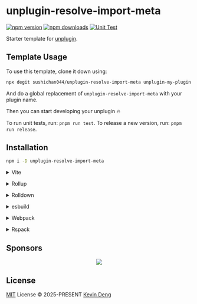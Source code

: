 # unplugin-resolve-import-meta

[![npm version][npm-version-src]][npm-version-href]
[![npm downloads][npm-downloads-src]][npm-downloads-href]
[![Unit Test][unit-test-src]][unit-test-href]

Starter template for [unplugin](https://github.com/unjs/unplugin).

<!-- Remove Start -->

## Template Usage

To use this template, clone it down using:

```bash
npx degit sushichan044/unplugin-resolve-import-meta unplugin-my-plugin
```

And do a global replacement of `unplugin-resolve-import-meta` with your plugin name.

Then you can start developing your unplugin 🔥

To run unit tests, run: `pnpm run test`.
To release a new version, run: `pnpm run release`.

<!-- Remove End -->

## Installation

```bash
npm i -D unplugin-resolve-import-meta
```

<details>
<summary>Vite</summary><br>

```ts
// vite.config.ts
import Starter from 'unplugin-resolve-import-meta/vite'

export default defineConfig({
  plugins: [Starter()],
})
```

<br></details>

<details>
<summary>Rollup</summary><br>

```ts
// rollup.config.js
import Starter from 'unplugin-resolve-import-meta/rollup'

export default {
  plugins: [Starter()],
}
```

<br></details>

<details>
<summary>Rolldown</summary><br>

```ts
// rolldown.config.js
import Starter from 'unplugin-resolve-import-meta/rolldown'

export default {
  plugins: [Starter()],
}
```

<br></details>

<details>
<summary>esbuild</summary><br>

```ts
import { build } from 'esbuild'
import Starter from 'unplugin-resolve-import-meta/esbuild'

build({
  plugins: [Starter()],
})
```

<br></details>

<details>
<summary>Webpack</summary><br>

```js
// webpack.config.js
import Starter from 'unplugin-resolve-import-meta/webpack'

export default {
  /* ... */
  plugins: [Starter()],
}
```

<br></details>

<details>
<summary>Rspack</summary><br>

```ts
// rspack.config.js
import Starter from 'unplugin-resolve-import-meta/rspack'

export default {
  /* ... */
  plugins: [Starter()],
}
```

<br></details>

## Sponsors

<p align="center">
  <a href="https://cdn.jsdelivr.net/gh/sushichan044/sponsors/sponsors.svg">
    <img src='https://cdn.jsdelivr.net/gh/sushichan044/sponsors/sponsors.svg'/>
  </a>
</p>

## License

[MIT](./LICENSE) License © 2025-PRESENT [Kevin Deng](https://github.com/sushichan044)

<!-- Badges -->

[npm-version-src]: https://img.shields.io/npm/v/unplugin-resolve-import-meta.svg
[npm-version-href]: https://npmjs.com/package/unplugin-resolve-import-meta
[npm-downloads-src]: https://img.shields.io/npm/dm/unplugin-resolve-import-meta
[npm-downloads-href]: https://www.npmcharts.com/compare/unplugin-resolve-import-meta?interval=30
[unit-test-src]: https://github.com/sushichan044/unplugin-resolve-import-meta/actions/workflows/unit-test.yml/badge.svg
[unit-test-href]: https://github.com/sushichan044/unplugin-resolve-import-meta/actions/workflows/unit-test.yml
